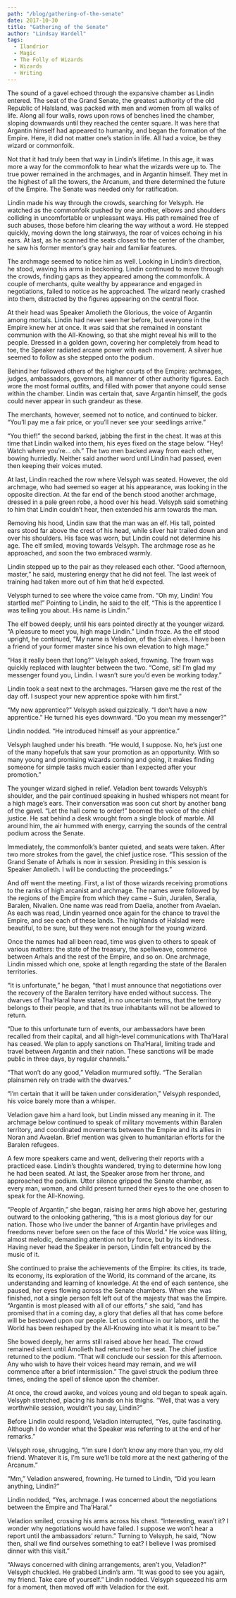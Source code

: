 ```yaml
---
path: "/blog/gathering-of-the-senate"
date: 2017-10-30
title: "Gathering of the Senate"
author: "Lindsay Wardell"
tags:
  - Ilandrior
  - Magic
  - The Folly of Wizards
  - Wizards
  - Writing
---
```

The sound of a gavel echoed through the expansive chamber as Lindin entered. The seat of the Grand Senate, the greatest authority of the old Republic of Halsland, was packed with men and women from all walks of life. Along all four walls, rows upon rows of benches lined the chamber, sloping downwards until they reached the center square. It was here that Argantin himself had appeared to humanity, and began the formation of the Empire. Here, it did not matter one’s station in life. All had a voice, be they wizard or commonfolk.

Not that it had truly been that way in Lindin’s lifetime. In this age, it was more a way for the commonfolk to hear what the wizards were up to. The true power remained in the archmages, and in Argantin himself. They met in the highest of all the towers, the Arcanum, and there determined the future of the Empire. The Senate was needed only for ratification.

Lindin made his way through the crowds, searching for Velsyph. He watched as the commonfolk pushed by one another, elbows and shoulders colliding in uncomfortable or unpleasant ways. His path remained free of such abuses, those before him clearing the way without a word. He stepped quickly, moving down the long stairways, the roar of voices echoing in his ears. At last, as he scanned the seats closest to the center of the chamber, he saw his former mentor’s gray hair and familiar features.

The archmage seemed to notice him as well. Looking in Lindin’s direction, he stood, waving his arms in beckoning. Lindin continued to move through the crowds, finding gaps as they appeared among the commonfolk. A couple of merchants, quite wealthy by appearance and engaged in negotiations, failed to notice as he approached. The wizard nearly crashed into them, distracted by the figures appearing on the central floor.

At their head was Speaker Amolieth the Glorious, the voice of Argantin among mortals. Lindin had never seen her before, but everyone in the Empire knew her at once. It was said that she remained in constant communion with the All-Knowing, so that she might reveal his will to the people. Dressed in a golden gown, covering her completely from head to toe, the Speaker radiated arcane power with each movement. A silver hue seemed to follow as she stepped onto the podium.

Behind her followed others of the higher courts of the Empire: archmages, judges, ambassadors, governors, all manner of other authority figures. Each wore the most formal outfits, and filled with power that anyone could sense within the chamber. Lindin was certain that, save Argantin himself, the gods could never appear in such grandeur as these.

The merchants, however, seemed not to notice, and continued to bicker. “You’ll pay me a fair price, or you’ll never see your seedlings arrive.”

“You thief!” the second barked, jabbing the first in the chest. It was at this time that Lindin walked into them, his eyes fixed on the stage below. “Hey! Watch where you’re… oh.” The two men backed away from each other, bowing hurriedly. Neither said another word until Lindin had passed, even then keeping their voices muted.

At last, Lindin reached the row where Velsyph was seated. However, the old archmage, who had seemed so eager at his appearance, was looking in the opposite direction. At the far end of the bench stood another archmage, dressed in a pale green robe, a hood over his head. Velsyph said something to him that Lindin couldn’t hear, then extended his arm towards the man.

Removing his hood, Lindin saw that the man was an elf. His tall, pointed ears stood far above the crest of his head, while silver hair trailed down and over his shoulders. His face was worn, but Lindin could not determine his age. The elf smiled, moving towards Velsyph. The archmage rose as he approached, and soon the two embraced warmly.

Lindin stepped up to the pair as they released each other. “Good afternoon, master,” he said, mustering energy that he did not feel. The last week of training had taken more out of him that he’d expected.

Velysph turned to see where the voice came from. “Oh my, Lindin! You startled me!” Pointing to Lindin, he said to the elf, “This is the apprentice I was telling you about. His name is Lindin.”

The elf bowed deeply, until his ears pointed directly at the younger wizard. “A pleasure to meet you, high mage Lindin.” Lindin froze. As the elf stood upright, he continued, “My name is Veladion, of the Suin elves. I have been a friend of your former master since his own elevation to high mage.”

“Has it really been that long?” Velsyph asked, frowning. The frown was quickly replaced with laughter between the two. “Come, sit! I’m glad my messenger found you, Lindin. I wasn’t sure you’d even be working today.”

Lindin took a seat next to the archmages. “Harsen gave me the rest of the day off. I suspect your new apprentice spoke with him first.”

“My new apprentice?” Velsyph asked quizzically. “I don’t have a new apprentice.” He turned his eyes downward. “Do you mean my messenger?”

Lindin nodded. “He introduced himself as your apprentice.”

Velsyph laughed under his breath. “He would, I suppose. No, he’s just one of the many hopefuls that saw your promotion as an opportunity. With so many young and promising wizards coming and going, it makes finding someone for simple tasks much easier than I expected after your promotion.”

The younger wizard sighed in relief. Veladion bent towards Velsyph’s shoulder, and the pair continued speaking in hushed whispers not meant for a high mage’s ears. Their conversation was soon cut short by another bang of the gavel. “Let the hall come to order!” boomed the voice of the chief justice. He sat behind a desk wrought from a single block of marble. All around him, the air hummed with energy, carrying the sounds of the central podium across the Senate.

Immediately, the commonfolk’s banter quieted, and seats were taken. After two more strokes from the gavel, the chief justice rose. “This session of the Grand Senate of Arhals is now in session. Presiding in this session is Speaker Amolieth. I will be conducting the proceedings.”

And off went the meeting. First, a list of those wizards receiving promotions to the ranks of high arcanist and archmage. The names were followed by the regions of the Empire from which they came – Suin, Juralen, Seralia, Baralen, Nivalien. One name was read from Daelia, another from Avaelan. As each was read, Lindin yearned once again for the chance to travel the Empire, and see each of these lands. The highlands of Halslad were beautiful, to be sure, but they were not enough for the young wizard.

Once the names had all been read, time was given to others to speak of various matters: the state of the treasury, the spellweave, commerce between Arhals and the rest of the Empire, and so on. One archmage, Lindin missed which one, spoke at length regarding the state of the Baralen territories.

“It is unfortunate,” he began, “that I must announce that negotiations over the recovery of the Baralen territory have ended without success. The dwarves of Tha’Haral have stated, in no uncertain terms, that the territory belongs to their people, and that its true inhabitants will not be allowed to return.

“Due to this unfortunate turn of events, our ambassadors have been recalled from their capital, and all high-level communications with Tha’Haral has ceased. We plan to apply sanctions on Tha’Haral, limiting trade and travel between Argantin and their nation. These sanctions will be made public in three days, by regular channels.”

“That won’t do any good,” Veladion murmured softly. “The Seralian plainsmen rely on trade with the dwarves.”

“I’m certain that it will be taken under consideration,” Velsyph responded, his voice barely more than a whisper.

Veladion gave him a hard look, but Lindin missed any meaning in it. The archmage below continued to speak of military movements within Baralen territory, and coordinated movements between the Empire and its allies in Noran and Avaelan. Brief mention was given to humanitarian efforts for the Baralen refugees.

A few more speakers came and went, delivering their reports with a practiced ease. Lindin’s thoughts wandered, trying to determine how long he had been seated. At last, the Speaker arose from her throne, and approached the podium. Utter silence gripped the Senate chamber, as every man, woman, and child present turned their eyes to the one chosen to speak for the All-Knowing.

“People of Argantin,” she began, raising her arms high above her, gesturing outward to the onlooking gathering, “this is a most glorious day for our nation. Those who live under the banner of Argantin have privileges and freedoms never before seen on the face of this World.” He voice was lilting, almost melodic, demanding attention not by force, but by its kindness. Having never head the Speaker in person, Lindin felt entranced by the music of it.

She continued to praise the achievements of the Empire: its cities, its trade, its economy, its exploration of the World, its command of the arcane, its understanding and learning of knowledge. At the end of each sentence, she paused, her eyes flowing across the Senate chambers. When she was finished, not a single person felt left out of the majesty that was the Empire. “Argantin is most pleased with all of our efforts,” she said, “and has promised that in a coming day, a glory that defies all that has come before will be bestowed upon our people. Let us continue in our labors, until the World has been reshaped by the All-Knowing into what it is meant to be.”

She bowed deeply, her arms still raised above her head. The crowd remained silent until Amolieth had returned to her seat. The chief justice returned to the podium. “That will conclude our session for this afternoon. Any who wish to have their voices heard may remain, and we will commence after a brief intermission.” The gavel struck the podium three times, ending the spell of silence upon the chamber.

At once, the crowd awoke, and voices young and old began to speak again. Velsyph stretched, placing his hands on his thighs. “Well, that was a very worthwhile session, wouldn’t you say, Lindin?”

Before Lindin could respond, Veladion interrupted, “Yes, quite fascinating. Although I do wonder what the Speaker was referring to at the end of her remarks.”

Velsyph rose, shrugging, “I’m sure I don’t know any more than you, my old friend. Whatever it is, I’m sure we’ll be told more at the next gathering of the Arcanum.”

“Mm,” Veladion answered, frowning. He turned to Lindin, “Did you learn anything, Lindin?”

Lindin nodded, “Yes, archmage. I was concerned about the negotiations between the Empire and Tha’Haral.”

Veladion smiled, crossing his arms across his chest. “Interesting, wasn’t it? I wonder why negotiations would have failed. I suppose we won’t hear a report until the ambassadors’ return.” Turning to Velsyph, he said, “Now then, shall we find ourselves something to eat? I believe I was promised dinner with this visit.”

“Always concerned with dining arrangements, aren’t you, Veladion?” Velsyph chuckled. He grabbed Lindin’s arm. “It was good to see you again, my friend. Take care of yourself.” Lindin nodded. Velsyph squeezed his arm for a moment, then moved off with Veladion for the exit.